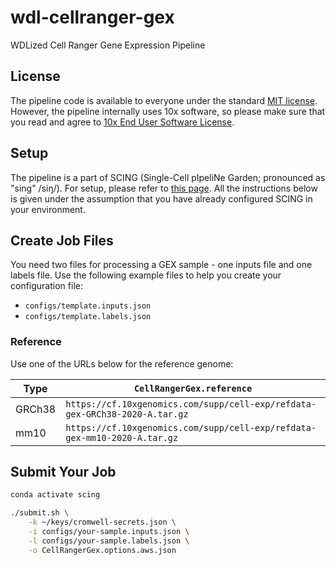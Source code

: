 # wdl-cellranger-gex

WDLized Cell Ranger Gene Expression Pipeline

## License

The pipeline code is available to everyone under the standard [MIT license](./LICENSE). However, the pipeline internally uses 10x software, so please make sure that you read and agree to [10x End User Software License](https://www.10xgenomics.com/end-user-software-license-agreement).

## Setup

The pipeline is a part of SCING (Single-Cell pIpeliNe Garden; pronounced as "sing" /siŋ/). For setup, please refer to [this page](https://github.com/hisplan/scing). All the instructions below is given under the assumption that you have already configured SCING in your environment.

## Create Job Files

You need two files for processing a GEX sample - one inputs file and one labels file. Use the following example files to help you create your configuration file:

- `configs/template.inputs.json`
- `configs/template.labels.json`

### Reference

Use one of the URLs below for the reference genome:

Type       | `CellRangerGex.reference`
---------- | -----------------------------------------------------------------------------
GRCh38     | `https://cf.10xgenomics.com/supp/cell-exp/refdata-gex-GRCh38-2020-A.tar.gz`
mm10       | `https://cf.10xgenomics.com/supp/cell-exp/refdata-gex-mm10-2020-A.tar.gz`

## Submit Your Job

```bash
conda activate scing

./submit.sh \
    -k ~/keys/cromwell-secrets.json \
    -i configs/your-sample.inputs.json \
    -l configs/your-sample.labels.json \
    -o CellRangerGex.options.aws.json
```
